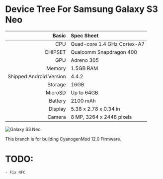 Device Tree For Samsung Galaxy S3 Neo
===================================== 

| Basic   | Spec Sheet                  |
| -------:|:--------------------------- |
| CPU     | Quad-core 1.4 GHz Cortex-A7 | 
| CHIPSET | Qualcomm Snapdragon 400 |
| GPU     | Adreno 305 |
| Memory  | 1.5GB RAM |
| Shipped Android Version | 4.4.2 |
| Storage | 16GB |
| MicroSD | Up to 64GB |
| Battery | 2100 mAh |
| Display | 5.38 x 2.78 x 0.34 in |
| Camera  | 8 MP, 3264 x 2448 pixels |


![Galaxy S3 Neo](http://cdn2.gsmarena.com/vv/pics/samsung/samsung-i9301l-galaxy-s3-neo.jpg "Galaxy S3 Neo")

This branch is for building CyanogenMod 12.0 Firmware.

TODO:
=======

	- Fix NFC
